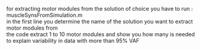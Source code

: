 for extracting motor modules from the solution of choice you have to run : muscleSynsFromSimulation.m  
in the first line you determine the name of the solution you want to extract motor modules from  
the code extract 1 to 10 motor modules and show you how many is needed to explain variability in data with more than 95% VAF
